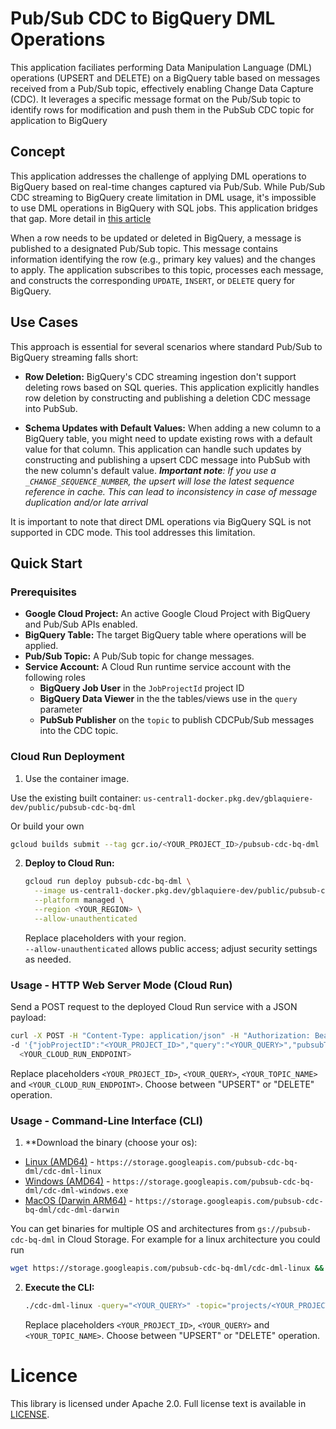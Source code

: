 # Pub/Sub CDC to BigQuery DML Operations

This application faciliates performing Data Manipulation Language (DML) operations (UPSERT and DELETE) on a BigQuery 
table based on messages received from a Pub/Sub topic, effectively enabling Change Data Capture (CDC). It leverages a 
specific message format on the Pub/Sub topic to identify rows for modification and push them in the PubSub CDC topic 
for application to BigQuery

## Concept

This application addresses the challenge of applying DML operations to BigQuery based on real-time changes captured via
Pub/Sub.  While Pub/Sub CDC streaming to BigQuery create limitation in DML usage, it's impossible to use DML operations 
in BigQuery with SQL jobs. This application bridges that gap. More detail in [this article]()

When a row needs to be updated or deleted in BigQuery, a message is published to a designated Pub/Sub topic.  This 
message contains information identifying the row (e.g., primary key values) and the changes to apply. The application 
subscribes to this topic, processes each message, and constructs the corresponding `UPDATE`, `INSERT`, or `DELETE` 
query for BigQuery.

## Use Cases

This approach is essential for several scenarios where standard Pub/Sub to BigQuery streaming falls short:

* **Row Deletion:** BigQuery's CDC streaming ingestion don't support deleting rows based on SQL queries. This
application explicitly handles row deletion by constructing and publishing a deletion CDC message into PubSub.

* **Schema Updates with Default Values:** When adding a new column to a BigQuery table, you might need to update
existing rows with a default value for that column.  This application can handle such updates by constructing and 
publishing a upsert CDC message into PubSub with the new column's default value.
***Important note**: If you use a `_CHANGE_SEQUENCE_NUMBER`, the upsert will lose the latest sequence reference in 
cache. This can lead to inconsistency in case of message duplication and/or late arrival*

It is important to note that direct DML operations via BigQuery SQL is not supported in CDC mode.
This tool addresses this limitation.

## Quick Start

### Prerequisites

* **Google Cloud Project:** An active Google Cloud Project with BigQuery and Pub/Sub APIs enabled.
* **BigQuery Table:** The target BigQuery table where operations will be applied.
* **Pub/Sub Topic:** A Pub/Sub topic for change messages.
* **Service Account:**  A Cloud Run runtime service account with the following roles
  * **BigQuery Job User** in the `JobProjectId` project ID
  * **BigQuery Data Viewer** in the the tables/views use in the `query` parameter
  * **PubSub Publisher** on the `topic` to publish CDCPub/Sub messages into the CDC topic.

### Cloud Run Deployment

1. Use the container image.

Use the existing built container: `us-central1-docker.pkg.dev/gblaquiere-dev/public/pubsub-cdc-bq-dml`

Or build your own
   ```bash
   gcloud builds submit --tag gcr.io/<YOUR_PROJECT_ID>/pubsub-cdc-bq-dml
   ```

2. **Deploy to Cloud Run:**

   ```bash
   gcloud run deploy pubsub-cdc-bq-dml \
     --image us-central1-docker.pkg.dev/gblaquiere-dev/public/pubsub-cdc-bq-dml \
     --platform managed \
     --region <YOUR_REGION> \
     --allow-unauthenticated
   ```
   Replace placeholders with your region.  
   `--allow-unauthenticated` allows public access; adjust security settings as needed.

### Usage - HTTP Web Server Mode (Cloud Run)

Send a POST request to the deployed Cloud Run service with a JSON payload:

```bash
curl -X POST -H "Content-Type: application/json" -H "Authorization: Bearer $(gcloud auth print-access-token)" \
-d '{"jobProjectID":"<YOUR_PROJECT_ID>","query":"<YOUR_QUERY>","pubsubTopic":"projects/<YOUR_ PROJECT_ ID>/topics/<YOUR_TOPIC_NAME>","operation":"[UPSERT|DELETE]"}' \
  <YOUR_CLOUD_RUN_ENDPOINT> 
```
Replace placeholders `<YOUR_PROJECT_ID>`, `<YOUR_QUERY>`, `<YOUR_TOPIC_NAME>` and  `<YOUR_CLOUD_RUN_ENDPOINT>`.
Choose between "UPSERT" or "DELETE" operation.

### Usage - Command-Line Interface (CLI)

1. **Download the binary (choose your os):

* [Linux (AMD64)](https://storage.googleapis.com/pubsub-cdc-bq-dml/cdc-dml-linux) - `https://storage.googleapis.com/pubsub-cdc-bq-dml/cdc-dml-linux`
* [Windows (AMD64)](https://storage.googleapis.com/pubsub-cdc-bq-dml/cdc-dml-windows.exe) - `https://storage.googleapis.com/pubsub-cdc-bq-dml/cdc-dml-windows.exe`
* [MacOS (Darwin ARM64)](https://storage.googleapis.com/pubsub-cdc-bq-dml/cdc-dml-darwin) - `https://storage.googleapis.com/pubsub-cdc-bq-dml/cdc-dml-darwin`

You can get binaries for multiple OS and architectures
   from `gs://pubsub-cdc-bq-dml` in Cloud Storage. For example for a linux architecture you could run
```bash
wget https://storage.googleapis.com/pubsub-cdc-bq-dml/cdc-dml-linux && chmod +x cdc-dml-linux
```

2. **Execute the CLI:**

   ```bash
   ./cdc-dml-linux -query="<YOUR_QUERY>" -topic="projects/<YOUR_PROJECT_ID>/topics/<YOUR_TOPIC_NAME>" -job_project_id="<YOUR_PROJECT_ID>" -operation="[UPSERT|DELETE]"
   ```
   Replace placeholders `<YOUR_PROJECT_ID>`, `<YOUR_QUERY>` and `<YOUR_TOPIC_NAME>`.
      Choose between "UPSERT" or "DELETE" operation.

# Licence

This library is licensed under Apache 2.0. Full license text is available in
[LICENSE](https://github.com/guillaumeblaquiere/cdc-dml/tree/main/LICENSE).